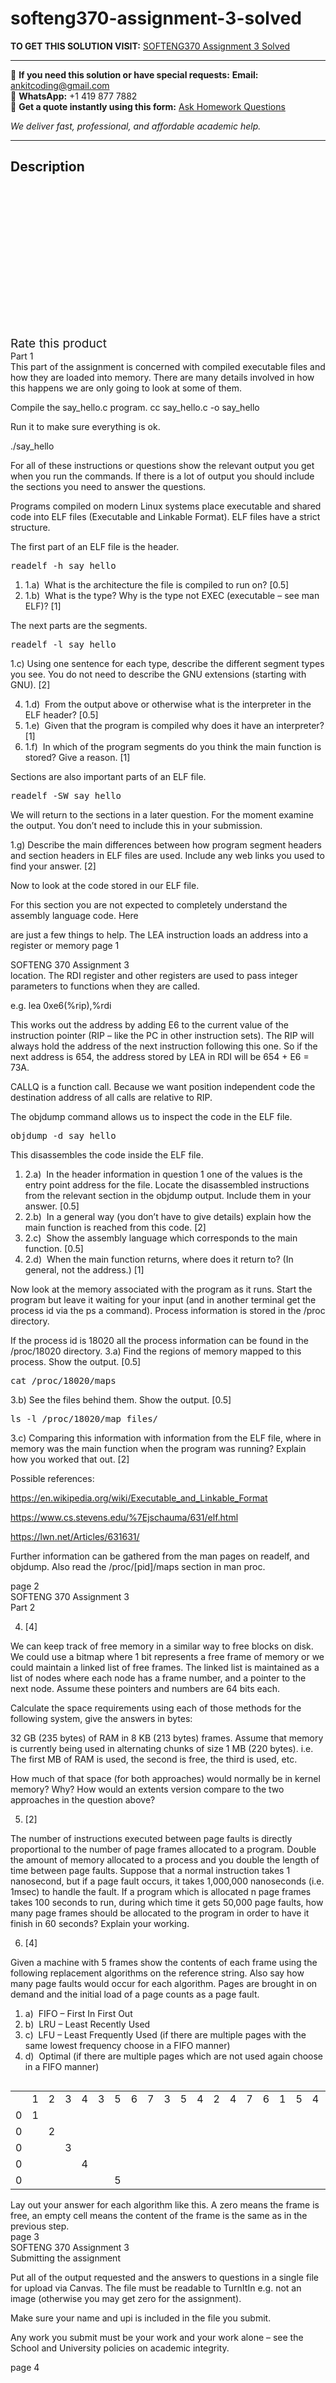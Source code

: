 # softeng370-assignment-3-solved
**TO GET THIS SOLUTION VISIT:** [SOFTENG370 Assignment 3 Solved](https://www.ankitcodinghub.com/product/softeng370-assignment-3-solved/)


---

📩 **If you need this solution or have special requests:** **Email:** ankitcoding@gmail.com  
📱 **WhatsApp:** +1 419 877 7882  
📄 **Get a quote instantly using this form:** [Ask Homework Questions](https://www.ankitcodinghub.com/services/ask-homework-questions/)

*We deliver fast, professional, and affordable academic help.*

---

<h2>Description</h2>



<div class="kk-star-ratings kksr-auto kksr-align-center kksr-valign-top" data-payload="{&quot;align&quot;:&quot;center&quot;,&quot;id&quot;:&quot;100656&quot;,&quot;slug&quot;:&quot;default&quot;,&quot;valign&quot;:&quot;top&quot;,&quot;ignore&quot;:&quot;&quot;,&quot;reference&quot;:&quot;auto&quot;,&quot;class&quot;:&quot;&quot;,&quot;count&quot;:&quot;0&quot;,&quot;legendonly&quot;:&quot;&quot;,&quot;readonly&quot;:&quot;&quot;,&quot;score&quot;:&quot;0&quot;,&quot;starsonly&quot;:&quot;&quot;,&quot;best&quot;:&quot;5&quot;,&quot;gap&quot;:&quot;4&quot;,&quot;greet&quot;:&quot;Rate this product&quot;,&quot;legend&quot;:&quot;0\/5 - (0 votes)&quot;,&quot;size&quot;:&quot;24&quot;,&quot;title&quot;:&quot;SOFTENG370 Assignment 3 Solved&quot;,&quot;width&quot;:&quot;0&quot;,&quot;_legend&quot;:&quot;{score}\/{best} - ({count} {votes})&quot;,&quot;font_factor&quot;:&quot;1.25&quot;}">

<div class="kksr-stars">

<div class="kksr-stars-inactive">
            <div class="kksr-star" data-star="1" style="padding-right: 4px">


<div class="kksr-icon" style="width: 24px; height: 24px;"></div>
        </div>
            <div class="kksr-star" data-star="2" style="padding-right: 4px">


<div class="kksr-icon" style="width: 24px; height: 24px;"></div>
        </div>
            <div class="kksr-star" data-star="3" style="padding-right: 4px">


<div class="kksr-icon" style="width: 24px; height: 24px;"></div>
        </div>
            <div class="kksr-star" data-star="4" style="padding-right: 4px">


<div class="kksr-icon" style="width: 24px; height: 24px;"></div>
        </div>
            <div class="kksr-star" data-star="5" style="padding-right: 4px">


<div class="kksr-icon" style="width: 24px; height: 24px;"></div>
        </div>
    </div>

<div class="kksr-stars-active" style="width: 0px;">
            <div class="kksr-star" style="padding-right: 4px">


<div class="kksr-icon" style="width: 24px; height: 24px;"></div>
        </div>
            <div class="kksr-star" style="padding-right: 4px">


<div class="kksr-icon" style="width: 24px; height: 24px;"></div>
        </div>
            <div class="kksr-star" style="padding-right: 4px">


<div class="kksr-icon" style="width: 24px; height: 24px;"></div>
        </div>
            <div class="kksr-star" style="padding-right: 4px">


<div class="kksr-icon" style="width: 24px; height: 24px;"></div>
        </div>
            <div class="kksr-star" style="padding-right: 4px">


<div class="kksr-icon" style="width: 24px; height: 24px;"></div>
        </div>
    </div>
</div>


<div class="kksr-legend" style="font-size: 19.2px;">
            <span class="kksr-muted">Rate this product</span>
    </div>
    </div>
<div class="page" title="Page 1">
<div class="section">
<div class="layoutArea">
<div class="column">
Part 1

</div>
</div>
<div class="layoutArea">
<div class="column">
This part of the assignment is concerned with compiled executable files and how they are loaded into memory. There are many details involved in how this happens we are only going to look at some of them.

Compile the say_hello.c program. cc say_hello.c -o say_hello

Run it to make sure everything is ok.

./say_hello

For all of these instructions or questions show the relevant output you get when you run the commands. If there is a lot of output you should include the sections you need to answer the questions.

Programs compiled on modern Linux systems place executable and shared code into ELF files (Executable and Linkable Format). ELF files have a strict structure.

The first part of an ELF file is the header.

<pre>readelf -h say_hello
</pre>
<ol>
<li>1.a) &nbsp;What is the architecture the file is compiled to run on? [0.5]</li>
<li>1.b) &nbsp;What is the type? Why is the type not EXEC (executable – see man ELF)? [1]</li>
</ol>
The next parts are the segments.

<pre>readelf -l say_hello
</pre>
1.c) Using one sentence for each type, describe the different segment types you see. You do not need to describe the GNU extensions (starting with GNU). [2]

<ol start="4">
<li>1.d) &nbsp;From the output above or otherwise what is the interpreter in the ELF header? [0.5]</li>
<li>1.e) &nbsp;Given that the program is compiled why does it have an interpreter? [1]</li>
<li>1.f) &nbsp;In which of the program segments do you think the main function is stored? Give a reason. [1]</li>
</ol>
Sections are also important parts of an ELF file.

<pre>readelf -SW say_hello
</pre>
We will return to the sections in a later question. For the moment examine the output. You don’t need to include this in your submission.

1.g) Describe the main differences between how program segment headers and section headers in ELF files are used. Include any web links you used to find your answer. [2]

Now to look at the code stored in our ELF file.

For this section you are not expected to completely understand the assembly language code. Here

are just a few things to help. The LEA instruction loads an address into a register or memory page 1

</div>
</div>
</div>
</div>
<div class="page" title="Page 2">
<div class="section">
<div class="layoutArea">
<div class="column">
SOFTENG 370 Assignment 3

</div>
</div>
<div class="layoutArea">
<div class="column">
location. The RDI register and other registers are used to pass integer parameters to functions when they are called.

e.g. lea 0xe6(%rip),%rdi

This works out the address by adding E6 to the current value of the instruction pointer (RIP – like the PC in other instruction sets). The RIP will always hold the address of the next instruction following this one. So if the next address is 654, the address stored by LEA in RDI will be 654 + E6 = 73A.

CALLQ is a function call. Because we want position independent code the destination address of all calls are relative to RIP.

The objdump command allows us to inspect the code in the ELF file.

<pre>objdump -d say_hello
</pre>
This disassembles the code inside the ELF file.

<ol>
<li>2.a) &nbsp;In the header information in question 1 one of the values is the entry point address for the file. Locate the disassembled instructions from the relevant section in the objdump output. Include them in your answer. [0.5]</li>
<li>2.b) &nbsp;In a general way (you don’t have to give details) explain how the main function is reached from this code. [2]</li>
<li>2.c) &nbsp;Show the assembly language which corresponds to the main function. [0.5]</li>
<li>2.d) &nbsp;When the main function returns, where does it return to? (In general, not the address.) [1]</li>
</ol>
Now look at the memory associated with the program as it runs. Start the program but leave it waiting for your input (and in another terminal get the process id via the ps a command). Process information is stored in the /proc directory.

If the process id is 18020 all the process information can be found in the /proc/18020 directory. 3.a) Find the regions of memory mapped to this process. Show the output. [0.5]

<pre>cat /proc/18020/maps
</pre>
3.b) See the files behind them. Show the output. [0.5]

<pre>ls -l /proc/18020/map_files/
</pre>
3.c) Comparing this information with information from the ELF file, where in memory was the main function when the program was running? Explain how you worked that out. [2]

Possible references:

https://en.wikipedia.org/wiki/Executable_and_Linkable_Format

https://www.cs.stevens.edu/%7Ejschauma/631/elf.html

https://lwn.net/Articles/631631/

Further information can be gathered from the man pages on readelf, and objdump. Also read the /proc/[pid]/maps section in man proc.

</div>
</div>
<div class="layoutArea">
<div class="column">
page 2

</div>
</div>
</div>
</div>
<div class="page" title="Page 3">
<div class="section">
<div class="layoutArea">
<div class="column">
SOFTENG 370 Assignment 3

</div>
</div>
<div class="layoutArea">
<div class="column">
Part 2

4. [4]

We can keep track of free memory in a similar way to free blocks on disk. We could use a bitmap where 1 bit represents a free frame of memory or we could maintain a linked list of free frames. The linked list is maintained as a list of nodes where each node has a frame number, and a pointer to the next node. Assume these pointers and numbers are 64 bits each.

Calculate the space requirements using each of those methods for the following system, give the answers in bytes:

32 GB (235 bytes) of RAM in 8 KB (213 bytes) frames. Assume that memory is currently being used in alternating chunks of size 1 MB (220 bytes). i.e. The first MB of RAM is used, the second is free, the third is used, etc.

How much of that space (for both approaches) would normally be in kernel memory? Why? How would an extents version compare to the two approaches in the question above?

5. [2]

The number of instructions executed between page faults is directly proportional to the number of page frames allocated to a program. Double the amount of memory allocated to a process and you double the length of time between page faults. Suppose that a normal instruction takes 1 nanosecond, but if a page fault occurs, it takes 1,000,000 nanoseconds (i.e. 1msec) to handle the fault. If a program which is allocated n page frames takes 100 seconds to run, during which time it gets 50,000 page faults, how many page frames should be allocated to the program in order to have it finish in 60 seconds? Explain your working.

6. [4]

Given a machine with 5 frames show the contents of each frame using the following replacement algorithms on the reference string. Also say how many page faults would occur for each algorithm. Pages are brought in on demand and the initial load of a page counts as a page fault.

<ol>
<li>a) &nbsp;FIFO – First In First Out</li>
<li>b) &nbsp;LRU – Least Recently Used</li>
<li>c) &nbsp;LFU – Least Frequently Used (if there are multiple pages with the same lowest frequency choose in a FIFO manner)</li>
<li>d) &nbsp;Optimal (if there are multiple pages which are not used again choose in a FIFO manner)</li>
</ol>
</div>
</div>
<table>
<tbody>
<tr>
<td></td>
<td>
<div class="layoutArea">
<div class="column">
1

</div>
</div>
</td>
<td>
<div class="layoutArea">
<div class="column">
2

</div>
</div>
</td>
<td>
<div class="layoutArea">
<div class="column">
3

</div>
</div>
</td>
<td>
<div class="layoutArea">
<div class="column">
4

</div>
</div>
</td>
<td>
<div class="layoutArea">
<div class="column">
3

</div>
</div>
</td>
<td>
<div class="layoutArea">
<div class="column">
5

</div>
</div>
</td>
<td>
<div class="layoutArea">
<div class="column">
6

</div>
</div>
</td>
<td>
<div class="layoutArea">
<div class="column">
7

</div>
</div>
</td>
<td>
<div class="layoutArea">
<div class="column">
3

</div>
</div>
</td>
<td>
<div class="layoutArea">
<div class="column">
5

</div>
</div>
</td>
<td>
<div class="layoutArea">
<div class="column">
4

</div>
</div>
</td>
<td>
<div class="layoutArea">
<div class="column">
2

</div>
</div>
</td>
<td>
<div class="layoutArea">
<div class="column">
4

</div>
</div>
</td>
<td>
<div class="layoutArea">
<div class="column">
7

</div>
</div>
</td>
<td>
<div class="layoutArea">
<div class="column">
6

</div>
</div>
</td>
<td>
<div class="layoutArea">
<div class="column">
1

</div>
</div>
</td>
<td>
<div class="layoutArea">
<div class="column">
5

</div>
</div>
</td>
<td>
<div class="layoutArea">
<div class="column">
4

</div>
</div>
</td>
<td>
<div class="layoutArea">
<div class="column">
1

</div>
</div>
</td>
<td>
<div class="layoutArea">
<div class="column">
2

</div>
</div>
</td>
</tr>
<tr>
<td>
<div class="layoutArea">
<div class="column">
0

</div>
</div>
</td>
<td>
<div class="layoutArea">
<div class="column">
1

</div>
</div>
</td>
<td></td>
<td></td>
<td></td>
<td></td>
<td></td>
<td></td>
<td></td>
<td></td>
<td></td>
<td></td>
<td></td>
<td></td>
<td></td>
<td></td>
<td></td>
<td></td>
<td></td>
<td></td>
<td></td>
</tr>
<tr>
<td>
<div class="layoutArea">
<div class="column">
0

</div>
</div>
</td>
<td></td>
<td>
<div class="layoutArea">
<div class="column">
2

</div>
</div>
</td>
<td></td>
<td></td>
<td></td>
<td></td>
<td></td>
<td></td>
<td></td>
<td></td>
<td></td>
<td></td>
<td></td>
<td></td>
<td></td>
<td></td>
<td></td>
<td></td>
<td></td>
<td></td>
</tr>
<tr>
<td>
<div class="layoutArea">
<div class="column">
0

</div>
</div>
</td>
<td></td>
<td></td>
<td>
<div class="layoutArea">
<div class="column">
3

</div>
</div>
</td>
<td></td>
<td></td>
<td></td>
<td></td>
<td></td>
<td></td>
<td></td>
<td></td>
<td></td>
<td></td>
<td></td>
<td></td>
<td></td>
<td></td>
<td></td>
<td></td>
<td></td>
</tr>
<tr>
<td>
<div class="layoutArea">
<div class="column">
0

</div>
</div>
</td>
<td></td>
<td></td>
<td></td>
<td>
<div class="layoutArea">
<div class="column">
4

</div>
</div>
</td>
<td></td>
<td></td>
<td></td>
<td></td>
<td></td>
<td></td>
<td></td>
<td></td>
<td></td>
<td></td>
<td></td>
<td></td>
<td></td>
<td></td>
<td></td>
<td></td>
</tr>
<tr>
<td>
<div class="layoutArea">
<div class="column">
0

</div>
</div>
</td>
<td></td>
<td></td>
<td></td>
<td></td>
<td></td>
<td>
<div class="layoutArea">
<div class="column">
5

</div>
</div>
</td>
<td></td>
<td></td>
<td></td>
<td></td>
<td></td>
<td></td>
<td></td>
<td></td>
<td></td>
<td></td>
<td></td>
<td></td>
<td></td>
<td></td>
</tr>
</tbody>
</table>
<div class="layoutArea">
<div class="column">
Lay out your answer for each algorithm like this. A zero means the frame is free, an empty cell means the content of the frame is the same as in the previous step.

</div>
</div>
<div class="layoutArea">
<div class="column">
page 3

</div>
</div>
</div>
</div>
<div class="page" title="Page 4">
<div class="section">
<div class="layoutArea">
<div class="column">
SOFTENG 370 Assignment 3

</div>
</div>
<div class="layoutArea">
<div class="column">
Submitting the assignment

Put all of the output requested and the answers to questions in a single file for upload via Canvas. The file must be readable to TurnItIn e.g. not an image (otherwise you may get zero for the assignment).

Make sure your name and upi is included in the file you submit.

Any work you submit must be your work and your work alone – see the School and University policies on academic integrity.

</div>
</div>
<div class="layoutArea">
<div class="column">
page 4

</div>
</div>
</div>
</div>
